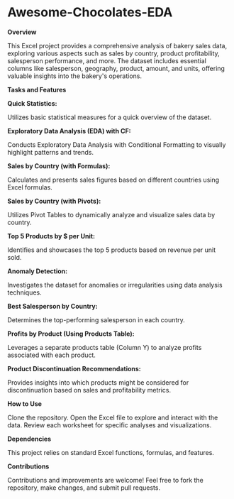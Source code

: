 # Awesome-Chocolates-EDA

**Overview**

This Excel project provides a comprehensive analysis of bakery sales data, exploring various aspects such as sales by country, product profitability, salesperson performance, and more. The dataset includes essential columns like salesperson, geography, product, amount, and units, offering valuable insights into the bakery's operations.

**Tasks and Features**

**Quick Statistics:**

Utilizes basic statistical measures for a quick overview of the dataset.

**Exploratory Data Analysis (EDA) with CF:**

Conducts Exploratory Data Analysis with Conditional Formatting to visually highlight patterns and trends.

**Sales by Country (with Formulas):**

Calculates and presents sales figures based on different countries using Excel formulas.

**Sales by Country (with Pivots):**

Utilizes Pivot Tables to dynamically analyze and visualize sales data by country.

**Top 5 Products by $ per Unit:**

Identifies and showcases the top 5 products based on revenue per unit sold.

**Anomaly Detection:**

Investigates the dataset for anomalies or irregularities using data analysis techniques.

**Best Salesperson by Country:**

Determines the top-performing salesperson in each country.

**Profits by Product (Using Products Table):**

Leverages a separate products table (Column Y) to analyze profits associated with each product.

**Product Discontinuation Recommendations:**

Provides insights into which products might be considered for discontinuation based on sales and profitability metrics.

**How to Use**

Clone the repository.
Open the Excel file to explore and interact with the data.
Review each worksheet for specific analyses and visualizations.

**Dependencies**

This project relies on standard Excel functions, formulas, and features.

**Contributions**

Contributions and improvements are welcome! Feel free to fork the repository, make changes, and submit pull requests.
